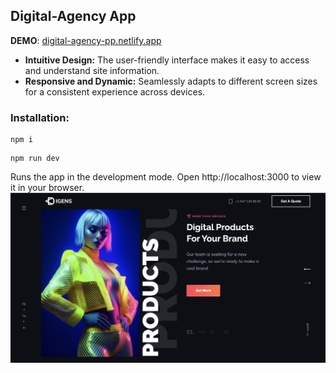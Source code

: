 ## Digital-Agency App

**DEMO**: [digital-agency-pp.netlify.app](https://digital-agency-pp.netlify.app/)


- **Intuitive Design:** The user-friendly interface makes it easy to access and understand site information.
- **Responsive and Dynamic:** Seamlessly adapts to different screen sizes for a consistent experience across devices.


### Installation:

```
npm i
```

```
npm run dev 
```
Runs the app in the development mode.
Open http://localhost:3000 to view it in your browser.
![Screenshot 2023-06-12 at 23.20.18](/agency.png)
